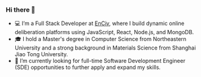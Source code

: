 ### Hi there 👋

- 💻 I’m a Full Stack Developer at [EnCiv](https://github.com/EnCiv), where I build dynamic online deliberation platforms using JavaScript, React, Node.js, and MongoDB.
- 🎓 I hold a Master's degree in Computer Science from Northeastern University and a strong background in Materials Science from Shanghai Jiao Tong University.
- 🔭 I’m currently looking for full-time Software Development Engineer (SDE) opportunities to further apply and expand my skills.
<!--
**ldgze/ldgze** is a ✨ _special_ ✨ repository because its `README.md` (this file) appears on your GitHub profile.

Here are some ideas to get you started:

- 🔭 I’m currently working on ...
- 🌱 I’m currently learning ...
- 👯 I’m looking to collaborate on ...
- 🤔 I’m looking for help with ...
- 💬 Ask me about ...
- 📫 How to reach me: ...
- 😄 Pronouns: ...
- ⚡ Fun fact: ...
-->
